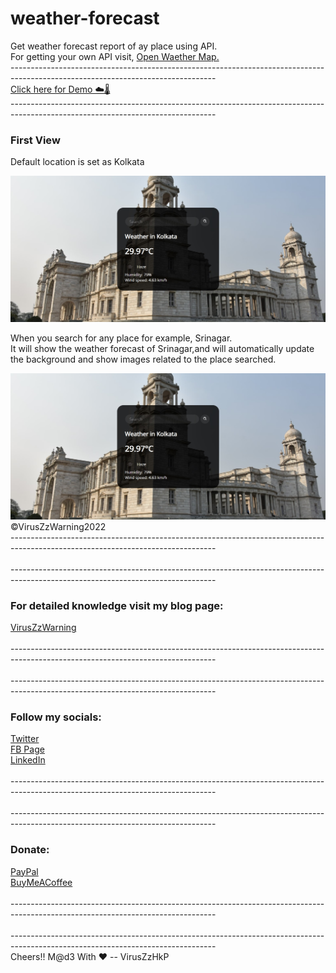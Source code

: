 # weather-forecast
 Get weather forecast report of ay place using API.<br>For getting your own API visit, <a href="https://openweathermap.org/">Open Waether Map.</a>
<br>---------------------------------------------------------------------------------------------------------------------------------<br>
<a href="http://weatherforecasthkp.epizy.com/">Click here for Demo ☁️🌡️</a> 
<br>---------------------------------------------------------------------------------------------------------------------------------<br>
<h3>First View</h3>
<p>Default location is set as Kolkata</p>
<img src="demo/kol.jpg" alt="kolkata weather" class="pic">
<p>When you search for any place for example, Srinagar.<br>It will show the weather forecast of Srinagar,and will automatically update the background and show images related to the place searched.</p>
<img src="demo/kol.jpg" alt="kolkata weather" class="pic">
©VirusZzWarning2022<br>---------------------------------------------------------------------------------------------------------------------------------<br>
<br>---------------------------------------------------------------------------------------------------------------------------------<br>

<h3>For detailed knowledge visit my blog page:</h3> 
<a href="https://viruszzwarning.medium.com">VirusZzWarning</a> <br>
<br>---------------------------------------------------------------------------------------------------------------------------------<br>
<br>---------------------------------------------------------------------------------------------------------------------------------<br>
<h3>Follow my socials:</h3>
<a href="https://twitter.com/hrisikesh_pal">Twitter</a> <br>
<a href="https://www.facebook.com/therealhrisikesh">FB Page</a> <br> 
<a href="https://www.linkedin.com/in/viruszzwarning/">LinkedIn</a> <br>
<br>---------------------------------------------------------------------------------------------------------------------------------<br>
<br>---------------------------------------------------------------------------------------------------------------------------------<br>
<h3>Donate:</h3>
<a href="https://paypal.me/hrisikeshpal">PayPal</a> <br>
<a href="https://www.buymeacoffee.com/hrisikesh">BuyMeACoffee</a> <br>
<br>---------------------------------------------------------------------------------------------------------------------------------<br>
<br>---------------------------------------------------------------------------------------------------------------------------------<br>
Cheers!!
M@d3 With ♥ -- VirusZzHkP

